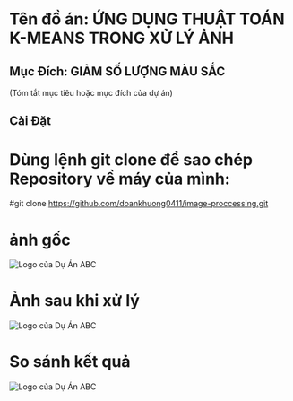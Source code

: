 # Tên đồ án: ỨNG DỤNG THUẬT TOÁN K-MEANS TRONG XỬ LÝ ẢNH


## Mục Đích: GIẢM SỐ LƯỢNG MÀU SẮC

(Tóm tắt mục tiêu hoặc mục đích của dự án)

## Cài Đặt
# Dùng lệnh git clone để sao chép Repository về máy của mình:
#git clone https://github.com/doankhuong0411/image-proccessing.git

# ảnh gốc
![Logo của Dự Án ABC](https://github.com/doankhuong0411/image-proccessing/blob/main/images/fruit-k-5.jpg)

# Ảnh sau khi xử lý
![Logo của Dự Án ABC](https://github.com/doankhuong0411/image-proccessing/blob/main/images/fruit-k-30.jpg)

# So sánh kết quả
![Logo của Dự Án ABC](https://github.com/doankhuong0411/image-proccessing/blob/main/images/compare.jpg)
